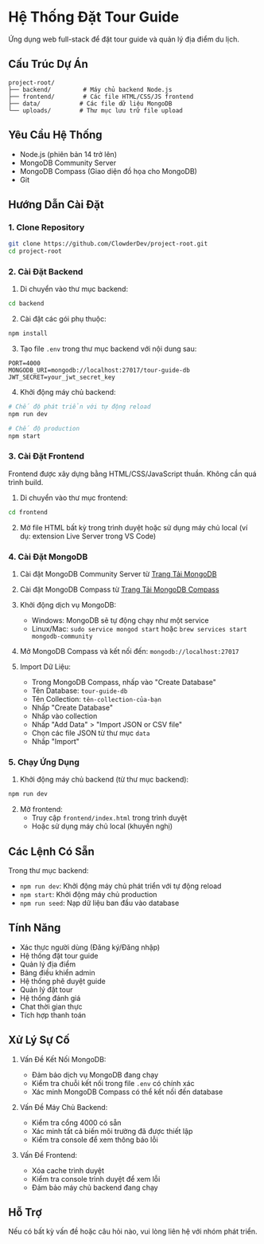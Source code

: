 # Hệ Thống Đặt Tour Guide

Ứng dụng web full-stack để đặt tour guide và quản lý địa điểm du lịch.

## Cấu Trúc Dự Án

```
project-root/
├── backend/         # Máy chủ backend Node.js
├── frontend/        # Các file HTML/CSS/JS frontend
├── data/           # Các file dữ liệu MongoDB
└── uploads/        # Thư mục lưu trữ file upload
```

## Yêu Cầu Hệ Thống

- Node.js (phiên bản 14 trở lên)
- MongoDB Community Server
- MongoDB Compass (Giao diện đồ họa cho MongoDB)
- Git

## Hướng Dẫn Cài Đặt

### 1. Clone Repository

```bash
git clone https://github.com/ClowderDev/project-root.git
cd project-root
```

### 2. Cài Đặt Backend

1. Di chuyển vào thư mục backend:
```bash
cd backend
```

2. Cài đặt các gói phụ thuộc:
```bash
npm install
```

3. Tạo file `.env` trong thư mục backend với nội dung sau:
```
PORT=4000
MONGODB_URI=mongodb://localhost:27017/tour-guide-db
JWT_SECRET=your_jwt_secret_key
```

4. Khởi động máy chủ backend:
```bash
# Chế độ phát triển với tự động reload
npm run dev

# Chế độ production
npm start
```

### 3. Cài Đặt Frontend

Frontend được xây dựng bằng HTML/CSS/JavaScript thuần. Không cần quá trình build.

1. Di chuyển vào thư mục frontend:
```bash
cd frontend
```

2. Mở file HTML bất kỳ trong trình duyệt hoặc sử dụng máy chủ local (ví dụ: extension Live Server trong VS Code)

### 4. Cài Đặt MongoDB

1. Cài đặt MongoDB Community Server từ [Trang Tải MongoDB](https://www.mongodb.com/try/download/community)

2. Cài đặt MongoDB Compass từ [Trang Tải MongoDB Compass](https://www.mongodb.com/try/download/compass)

3. Khởi động dịch vụ MongoDB:
   - Windows: MongoDB sẽ tự động chạy như một service
   - Linux/Mac: `sudo service mongod start` hoặc `brew services start mongodb-community`

4. Mở MongoDB Compass và kết nối đến: `mongodb://localhost:27017`

5. Import Dữ Liệu:
   - Trong MongoDB Compass, nhấp vào "Create Database"
   - Tên Database: `tour-guide-db`
   - Tên Collection: `tên-collection-của-bạn`
   - Nhấp "Create Database"
   - Nhấp vào collection
   - Nhấp "Add Data" > "Import JSON or CSV file"
   - Chọn các file JSON từ thư mục `data`
   - Nhấp "Import"

### 5. Chạy Ứng Dụng

1. Khởi động máy chủ backend (từ thư mục backend):
```bash
npm run dev
```

2. Mở frontend:
   - Truy cập `frontend/index.html` trong trình duyệt
   - Hoặc sử dụng máy chủ local (khuyến nghị)

## Các Lệnh Có Sẵn

Trong thư mục backend:

- `npm run dev`: Khởi động máy chủ phát triển với tự động reload
- `npm start`: Khởi động máy chủ production
- `npm run seed`: Nạp dữ liệu ban đầu vào database

## Tính Năng

- Xác thực người dùng (Đăng ký/Đăng nhập)
- Hệ thống đặt tour guide
- Quản lý địa điểm
- Bảng điều khiển admin
- Hệ thống phê duyệt guide
- Quản lý đặt tour
- Hệ thống đánh giá
- Chat thời gian thực
- Tích hợp thanh toán


## Xử Lý Sự Cố

1. Vấn Đề Kết Nối MongoDB:
   - Đảm bảo dịch vụ MongoDB đang chạy
   - Kiểm tra chuỗi kết nối trong file `.env` có chính xác
   - Xác minh MongoDB Compass có thể kết nối đến database

2. Vấn Đề Máy Chủ Backend:
   - Kiểm tra cổng 4000 có sẵn
   - Xác minh tất cả biến môi trường đã được thiết lập
   - Kiểm tra console để xem thông báo lỗi

3. Vấn Đề Frontend:
   - Xóa cache trình duyệt
   - Kiểm tra console trình duyệt để xem lỗi
   - Đảm bảo máy chủ backend đang chạy

## Hỗ Trợ

Nếu có bất kỳ vấn đề hoặc câu hỏi nào, vui lòng liên hệ với nhóm phát triển. 